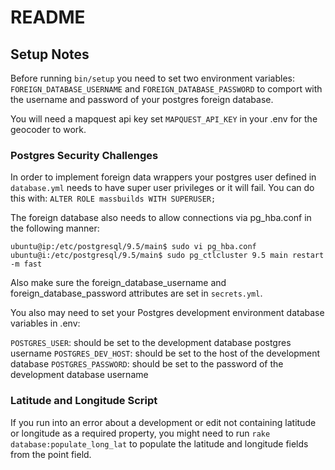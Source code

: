 # README

## Setup Notes

Before running `bin/setup` you need to set two environment variables: `FOREIGN_DATABASE_USERNAME` and `FOREIGN_DATABASE_PASSWORD` to comport with the username and password of your postgres foreign database.

You will need a mapquest api key set `MAPQUEST_API_KEY` in your .env for the geocoder to work.

### Postgres Security Challenges

In order to implement foreign data wrappers your postgres user defined in `database.yml` needs to have super user privileges or it will fail. You can do this with: `ALTER ROLE massbuilds WITH SUPERUSER;`

The foreign database also needs to allow connections via pg_hba.conf in the following manner:

```
ubuntu@ip:/etc/postgresql/9.5/main$ sudo vi pg_hba.conf
ubuntu@i:/etc/postgresql/9.5/main$ sudo pg_ctlcluster 9.5 main restart -m fast
```

Also make sure the foreign_database_username and foreign_database_password attributes are set in `secrets.yml`.

You also may need to set your Postgres development environment database variables in .env:

`POSTGRES_USER`: should be set to the development database postgres username
`POSTGRES_DEV_HOST`: should be set to the host of the development database
`POSTGRES_PASSWORD`: should be set to the password of the development database username

### Latitude and Longitude Script
If you run into an error about a development or edit not containing latitude or longitude as a required property, you might need to run `rake database:populate_long_lat` to populate the latitude and longitude fields from the point field.

